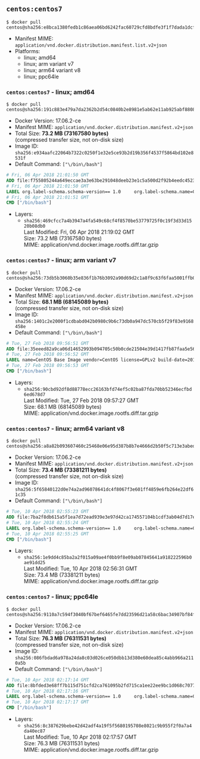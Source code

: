 ## `centos:centos7`

```console
$ docker pull centos@sha256:e8bca1380fedb1c86aea06bd6242fac60729cfd8bdfe3f1f7dada1dcf07c8798
```

-	Manifest MIME: `application/vnd.docker.distribution.manifest.list.v2+json`
-	Platforms:
	-	linux; amd64
	-	linux; arm variant v7
	-	linux; arm64 variant v8
	-	linux; ppc64le

### `centos:centos7` - linux; amd64

```console
$ docker pull centos@sha256:191c883e479a7da2362b2d54c0840b2e8981e5ab62e11ab925abf8808d3d5d44
```

-	Docker Version: 17.06.2-ce
-	Manifest MIME: `application/vnd.docker.distribution.manifest.v2+json`
-	Total Size: **73.2 MB (73167580 bytes)**  
	(compressed transfer size, not on-disk size)
-	Image ID: `sha256:e934aafc22064b7322c0250f1e32e5ce93b2d19b356f4537f5864bd102e8531f`
-	Default Command: `["\/bin\/bash"]`

```dockerfile
# Fri, 06 Apr 2018 21:01:50 GMT
ADD file:f755805244a649eccae3a3e63be291048deeb23e1c5a500d2f92b4eedc452322 in / 
# Fri, 06 Apr 2018 21:01:50 GMT
LABEL org.label-schema.schema-version== 1.0     org.label-schema.name=CentOS Base Image     org.label-schema.vendor=CentOS     org.label-schema.license=GPLv2     org.label-schema.build-date=20180402
# Fri, 06 Apr 2018 21:01:51 GMT
CMD ["/bin/bash"]
```

-	Layers:
	-	`sha256:469cfcc7a4b3947a4fa549c68cf4f8570be53779725f0c19f3d33d1520b08db0`  
		Last Modified: Fri, 06 Apr 2018 21:19:02 GMT  
		Size: 73.2 MB (73167580 bytes)  
		MIME: application/vnd.docker.image.rootfs.diff.tar.gzip

### `centos:centos7` - linux; arm variant v7

```console
$ docker pull centos@sha256:73db5b3060b35e836f1b76b3092a90d69d2c1a8f9c63f6faa5001ffb06427dc0
```

-	Docker Version: 17.06.2-ce
-	Manifest MIME: `application/vnd.docker.distribution.manifest.v2+json`
-	Total Size: **68.1 MB (68145089 bytes)**  
	(compressed transfer size, not on-disk size)
-	Image ID: `sha256:1401c2e2000f1cdbabd042b0980c9b6c73db0a947dc570cb5f29f83e9168458e`
-	Default Command: `["\/bin\/bash"]`

```dockerfile
# Tue, 27 Feb 2018 09:56:51 GMT
ADD file:35eeed82a9ca06d14652993b094705c50b0cde21504e39d1417fb87faa5e56e8 in / 
# Tue, 27 Feb 2018 09:56:52 GMT
LABEL name=CentOS Base Image vendor=CentOS license=GPLv2 build-date=20180223
# Tue, 27 Feb 2018 09:56:53 GMT
CMD ["/bin/bash"]
```

-	Layers:
	-	`sha256:90cbd92df8d88778ecc26163bfd74ef5c02ba87fda70bb52346ecfbd6ed678d7`  
		Last Modified: Tue, 27 Feb 2018 09:57:27 GMT  
		Size: 68.1 MB (68145089 bytes)  
		MIME: application/vnd.docker.image.rootfs.diff.tar.gzip

### `centos:centos7` - linux; arm64 variant v8

```console
$ docker pull centos@sha256:a8a82b093607460c25468e06e95d387b8b7e4666d2b50f5c713e3abed20016dd
```

-	Docker Version: 17.06.2-ce
-	Manifest MIME: `application/vnd.docker.distribution.manifest.v2+json`
-	Total Size: **73.4 MB (73381211 bytes)**  
	(compressed transfer size, not on-disk size)
-	Image ID: `sha256:5f65840122d0e74a2ad96078641dc4f8067f3e601ff4859e6fb264e22df61c35`
-	Default Command: `["\/bin\/bash"]`

```dockerfile
# Tue, 10 Apr 2018 02:55:23 GMT
ADD file:7ba2f8db615a5f1ea7d72ead939e3e97d42ca174557104b1cdf3ab04d7d17e11 in / 
# Tue, 10 Apr 2018 02:55:24 GMT
LABEL org.label-schema.schema-version== 1.0     org.label-schema.name=CentOS Base Image     org.label-schema.vendor=CentOS     org.label-schema.license=GPLv2     org.label-schema.build-date=20180402
# Tue, 10 Apr 2018 02:55:25 GMT
CMD ["/bin/bash"]
```

-	Layers:
	-	`sha256:1e9dd4c85ba2a2f015a09ae4f0bb9f8e09ab07845641a918222596b0ae91dd25`  
		Last Modified: Tue, 10 Apr 2018 02:56:31 GMT  
		Size: 73.4 MB (73381211 bytes)  
		MIME: application/vnd.docker.image.rootfs.diff.tar.gzip

### `centos:centos7` - linux; ppc64le

```console
$ docker pull centos@sha256:9110a7c594f3040bf67bef6465fe7dd23596d21a58c6bac34907bf84f8c6e1e9
```

-	Docker Version: 17.06.2-ce
-	Manifest MIME: `application/vnd.docker.distribution.manifest.v2+json`
-	Total Size: **76.3 MB (76311531 bytes)**  
	(compressed transfer size, not on-disk size)
-	Image ID: `sha256:086fbdad6a978a24da8c03d026ce050dbb13d380e60dea85c4abb966a2110a5b`
-	Default Command: `["\/bin\/bash"]`

```dockerfile
# Tue, 10 Apr 2018 02:17:14 GMT
ADD file:8bfded3e68ff7b115d751cfd2ca761095b2fd715ca1ee22ee9bc1d068c707779 in / 
# Tue, 10 Apr 2018 02:17:16 GMT
LABEL org.label-schema.schema-version== 1.0     org.label-schema.name=CentOS Base Image     org.label-schema.vendor=CentOS     org.label-schema.license=GPLv2     org.label-schema.build-date=20180402
# Tue, 10 Apr 2018 02:17:17 GMT
CMD ["/bin/bash"]
```

-	Layers:
	-	`sha256:8c387629bebe42d42adf4a19f5f5680195708e8021c9b955f2f0a7a4da40ec87`  
		Last Modified: Tue, 10 Apr 2018 02:17:57 GMT  
		Size: 76.3 MB (76311531 bytes)  
		MIME: application/vnd.docker.image.rootfs.diff.tar.gzip
